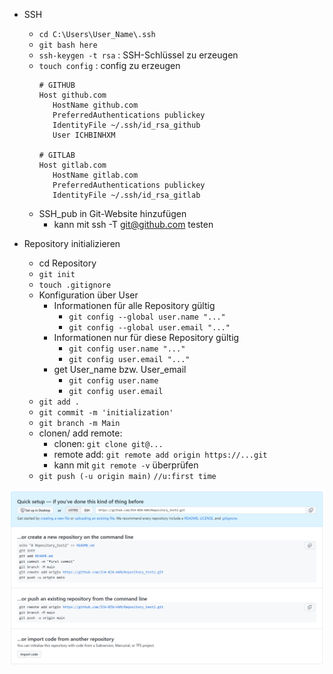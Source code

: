 - SSH
	- `cd C:\Users\User_Name\.ssh` 
	- `git bash here` 
	- `ssh-keygen -t rsa` : SSH-Schlüssel zu erzeugen
	- `touch config` : config zu erzeugen
		```
		# GITHUB
		Host github.com
		   HostName github.com
		   PreferredAuthentications publickey
		   IdentityFile ~/.ssh/id_rsa_github
		   User ICHBINHXM
		
		# GITLAB
		Host gitlab.com
		   HostName gitlab.com
		   PreferredAuthentications publickey
		   IdentityFile ~/.ssh/id_rsa_gitlab
		```
	- SSH_pub in Git-Website hinzufügen 
		- kann mit ssh -T git@github.com testen

- Repository initializieren
	- cd Repository
	- `git init` 
	- `touch .gitignore` 
	- Konfiguration über User
		- Informationen für alle Repository gültig 
			- `git config --global user.name "..."` 
			- `git config --global user.email "..."`  
		- Informationen nur für diese Repository gültig 
			- `git config user.name "..."` 
			- `git config user.email "..." `
		- get User_name bzw. User_email
			- `git config user.name `
			- `git config user.email` 
	- `git add .`
	- `git commit -m 'initialization'` 
	- `git branch -m Main` 
	- clonen/ add remote:
		- clonen: `git clone git@...` 
		- remote add: `git remote add origin https://...git` 
		- kann mit `git remote -v` überprüfen
	- `git push (-u origin main)` `//u:first time` 

![](https://raw.githubusercontent.com/ICH-BIN-HXM/images/main/pictures_Obsidian/Git_Konfiguration.png)
